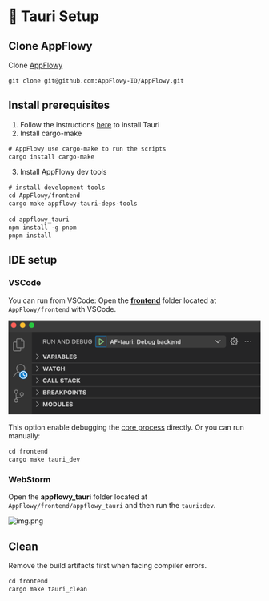 # 📡 Tauri  Setup

## Clone AppFlowy

Clone [AppFlowy](https://github.com/AppFlowy-IO/AppFlowy)
```shell
git clone git@github.com:AppFlowy-IO/AppFlowy.git
```

## Install prerequisites
1. Follow the instructions [here](https://tauri.app/v1/guides/getting-started/prerequisites) to install Tauri
2. Install cargo-make
```shell
# AppFlowy use cargo-make to run the scripts
cargo install cargo-make
````
3. Install AppFlowy dev tools
```shell
# install development tools
cd AppFlowy/frontend
cargo make appflowy-tauri-deps-tools

cd appflowy_tauri
npm install -g pnpm
pnpm install
```

## IDE setup 
### VSCode
You can run from VSCode:
Open the **[frontend](https://github.com/AppFlowy-IO/AppFlowy/tree/main/frontend)** folder located at `AppFlowy/frontend` with VSCode.

![img.png](../../../../.gitbook/assets/vscode_run_tauri.png)

This option enable debugging the [core process](https://tauri.app/v1/references/architecture/process-model#the-core-process) directly. 
Or you can run manually:
```shell
cd frontend
cargo make tauri_dev
```

### WebStorm
Open the **appflowy_tauri** folder located at `AppFlowy/frontend/appflowy_tauri` and then run the `tauri:dev`.

![img.png](asset/tauri_package_json.png)


## Clean
Remove the build artifacts first when facing compiler errors. 
```shell
cd frontend
cargo make tauri_clean
```
